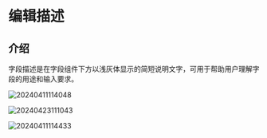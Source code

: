 # 编辑描述

## 介绍

字段描述是在字段组件下方以浅灰体显示的简短说明文字，可用于帮助用户理解字段的用途和输入要求。

![20240411114048](https://nocobase-docs.oss-cn-beijing.aliyuncs.com/20240411114048.png)

![20240423111043](https://nocobase-docs.oss-cn-beijing.aliyuncs.com/20240423111043.png)

![20240411114433](https://nocobase-docs.oss-cn-beijing.aliyuncs.com/20240411114433.png)